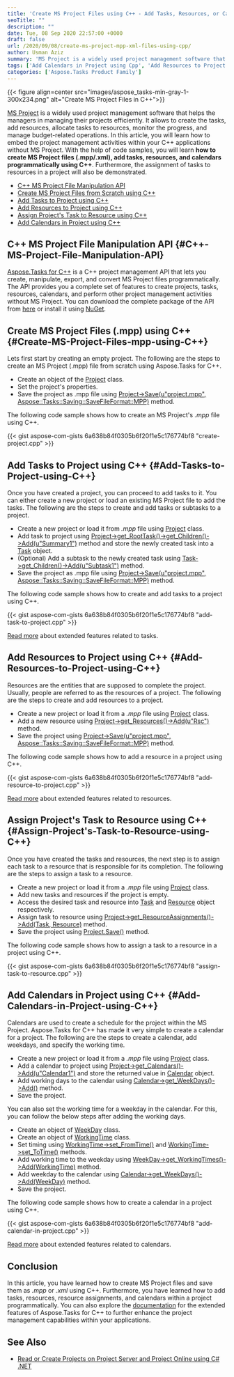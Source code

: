 ```yaml
---
title: 'Create MS Project Files using C++ - Add Tasks, Resources, or Calenders to Projects'
seoTitle: ""
description: ""
date: Tue, 08 Sep 2020 22:57:00 +0000
draft: false
url: /2020/09/08/create-ms-project-mpp-xml-files-using-cpp/
author: Usman Aziz
summary: 'MS Project is a widely used project management software that helps the managers in managing their projects efficiently. It helps to create the tasks, add resources, allocate tasks to resources, monitor the progress, and manage budget-related operations. In this article, you will learn how to embed the project management activities within your applications without MS Project. With the help of code samples, you will learn how to create MS Project files (.mpp), add tasks, resources, and calendars programmatically using C++. Furthermore, the assignment of tasks to resources in a project will also be demonstrated.'
tags: ['Add Calendars in Project using Cpp', 'Add Resources to Project using Cpp', 'Add Tasks to Project using Cpp', 'Assign Projects Task to Resource using Cpp', 'Create MS Project Files (.mpp) from Scratch using Cpp']
categories: ['Aspose.Tasks Product Family']
---
```




{{< figure align=center src="images/aspose_tasks-min-gray-1-300x234.png" alt="Create MS Project Files in C++">}}


[MS Project][1] is a widely used project management software that helps the managers in managing their projects efficiently. It allows to create the tasks, add resources, allocate tasks to resources, monitor the progress, and manage budget-related operations. In this article, you will learn how to embed the project management activities within your C++ applications without MS Project. With the help of code samples, you will learn **how to create MS Project files (.mpp/.xml), add tasks, resources, and calendars programmatically using C++**. Furthermore, the assignment of tasks to resources in a project will also be demonstrated.

*   [C++ MS Project File Manipulation API][2]
*   [Create MS Project Files from Scratch using C++][3]
*   [Add Tasks to Project using C++][4]
*   [Add Resources to Project using C++][5]
*   [Assign Project's Task to Resource using C++][6]
*   [Add Calendars in Project using C++][7]

## C++ MS Project File Manipulation API {#C++-MS-Project-File-Manipulation-API}

[Aspose.Tasks for C++][8] is a C++ project management API that lets you create, manipulate, export, and convert MS Project files programmatically. The API provides you a complete set of features to create projects, tasks, resources, calendars, and perform other project management activities without MS Project. You can download the complete package of the API from [here][9] or install it using [NuGet][10].

## Create MS Project Files (.mpp) using C++ {#Create-MS-Project-Files-mpp-using-C++}

Lets first start by creating an empty project. The following are the steps to create an MS Project (.mpp) file from scratch using Aspose.Tasks for C++.

*   Create an object of the [Project][11] class.
*   Set the project's properties.
*   Save the project as .mpp file using [Project->Save(u"project.mpp", Aspose::Tasks::Saving::SaveFileFormat::MPP)][12] method.

The following code sample shows how to create an MS Project's _.mpp_ file using C++.

{{< gist aspose-com-gists 6a638b84f0305b6f20f1e5c176774bf8 "create-project.cpp" >}}

## Add Tasks to Project using C++ {#Add-Tasks-to-Project-using-C++}

Once you have created a project, you can proceed to add tasks to it. You can either create a new project or load an existing MS Project file to add the tasks. The following are the steps to create and add tasks or subtasks to a project.

*   Create a new project or load it from _.mpp_ file using [Project][13] class.
*   Add task to project using [Project->get\_RootTask()->get\_Children()->Add(u"Summary1")][14] method and store the newly created task into a [Task][15] object.
*   (Optional) Add a subtask to the newly created task using [Task->get\_Children()->Add(u"Subtask1")][16] method.
*   Save the project as .mpp file using [Project->Save(u"project.mpp", Aspose::Tasks::Saving::SaveFileFormat::MPP)][17] method.

The following code sample shows how to create and add tasks to a project using C++.

{{< gist aspose-com-gists 6a638b84f0305b6f20f1e5c176774bf8 "add-task-to-project.cpp" >}}

[Read more][18] about extended features related to tasks.

## Add Resources to Project using C++ {#Add-Resources-to-Project-using-C++}

Resources are the entities that are supposed to complete the project. Usually, people are referred to as the resources of a project. The following are the steps to create and add resources to a project.

*   Create a new project or load it from a _.mpp_ file using [Project][19] class.
*   Add a new resource using [Project->get\_Resources()->Add(u"Rsc")][20] method.
*   Save the project using [Project->Save(u"project.mpp", Aspose::Tasks::Saving::SaveFileFormat::MPP)][21] method.

The following code sample shows how to add a resource in a project using C++.

{{< gist aspose-com-gists 6a638b84f0305b6f20f1e5c176774bf8 "add-resource-to-project.cpp" >}}

[Read more][22] about extended features related to resources.

## Assign Project's Task to Resource using C++ {#Assign-Project's-Task-to-Resource-using-C++}

Once you have created the tasks and resources, the next step is to assign each task to a resource that is responsible for its completion. The following are the steps to assign a task to a resource.

*   Create a new project or load it from a _.mpp_ file using [Project][23] class.
*   Add new tasks and resources if the project is empty.
*   Access the desired task and resource into [Task][24] and [Resource][25] object respectively.
*   Assign task to resource using [Project->get\_ResourceAssignments()->Add(Task, Resource)][26] method.
*   Save the project using [Project.Save()][27] method.

The following code sample shows how to assign a task to a resource in a project using C++.

{{< gist aspose-com-gists 6a638b84f0305b6f20f1e5c176774bf8 "assign-task-to-resource.cpp" >}}

## Add Calendars in Project using C++ {#Add-Calendars-in-Project-using-C++}

Calendars are used to create a schedule for the project within the MS Project. Aspose.Tasks for C++ has made it very simple to create a calendar for a project. The following are the steps to create a calendar, add weekdays, and specify the working time.

*   Create a new project or load it from a _.mpp_ file using [Project][28] class.
*   Add a calendar to project using [Project->get\_Calendars()->Add(u"Calendar1")][29] and store the returned value in [Calendar][30] object.
*   Add working days to the calendar using [Calendar->get\_WeekDays()->Add()][31] method.
*   Save the project.

You can also set the working time for a weekday in the calendar. For this, you can follow the below steps after adding the working days.

*   Create an object of [WeekDay][32] class.
*   Create an object of [WorkingTime][33] class.
*   Set timing using [WorkingTime->set\_FromTime()][34] and [WorkingTime->set\_ToTime()][35] methods.
*   Add working time to the weekday using [WeekDay->get\_WorkingTimes()->Add(WorkingTime)][36] method.
*   Add weekday to the calendar using [Calendar->get\_WeekDays()->Add(WeekDay)][37] method.
*   Save the project.

The following code sample shows how to create a calendar in a project using C++.

{{< gist aspose-com-gists 6a638b84f0305b6f20f1e5c176774bf8 "add-calendar-in-project.cpp" >}}

[Read more][38] about extended features related to calendars.

## Conclusion

In this article, you have learned how to create MS Project files and save them as _.mpp_ or _.xml_ using C++. Furthermore, you have learned how to add tasks, resources, resource assignments, and calendars within a project programmatically. You can also explore the [documentation][39] for the extended features of Aspose.Tasks for C++ to further enhance the project management capabilities within your applications.

## See Also

*   [Read or Create Projects on Project Server and Project Online using C# .NET][40]




[1]: https://en.wikipedia.org/wiki/Microsoft_Project
[2]: #C++-MS-Project-File-Manipulation-API
[3]: #Create-MS-Project-Files-mpp-using-C++
[4]: #Add-Tasks-to-Project-using-C++
[5]: #Add-Resources-to-Project-using-C++
[6]: #Assign-Project's-Task-to-Resource-using-C++
[7]: #Add-Calendars-in-Project-using-C++
[8]: https://products.aspose.com/tasks/cpp
[9]: https://downloads.aspose.com/tasks/cpp
[10]: http://nuget.org/packages/Aspose.tasks.cpp
[11]: https://apireference.aspose.com/tasks/cpp/class/aspose.tasks.project
[12]: https://apireference.aspose.com/tasks/cpp/class/aspose.tasks.project#aead823ff59911efa62c42622cddca7f7
[13]: https://apireference.aspose.com/tasks/cpp/class/aspose.tasks.project
[14]: https://apireference.aspose.com/tasks/cpp/class/aspose.tasks.project#ae16f6d399bf3a49cd82b9e16fcfd4a93
[15]: https://apireference.aspose.com/tasks/cpp/class/aspose.tasks.task
[16]: https://apireference.aspose.com/tasks/cpp/class/aspose.tasks.task#a6479d01d5813eb0f52d4ea9762bc2966
[17]: https://apireference.aspose.com/tasks/cpp/class/aspose.tasks.project#aead823ff59911efa62c42622cddca7f7
[18]: https://docs.aspose.com/tasks/cpp/working-with-tasks/
[19]: https://apireference.aspose.com/tasks/cpp/class/aspose.tasks.project
[20]: https://apireference.aspose.com/tasks/cpp/class/aspose.tasks.project#a03b29c892643ad4178fab4b264fa0f4c
[21]: https://apireference.aspose.com/tasks/cpp/class/aspose.tasks.project#aead823ff59911efa62c42622cddca7f7
[22]: https://docs.aspose.com/tasks/cpp/working-with-resources/
[23]: https://apireference.aspose.com/tasks/cpp/class/aspose.tasks.project
[24]: https://apireference.aspose.com/tasks/cpp/class/aspose.tasks.task
[25]: https://apireference.aspose.com/tasks/cpp/class/aspose.tasks.resource
[26]: https://apireference.aspose.com/tasks/cpp/class/aspose.tasks.project#ad07cebbf6165527307aff66d732d3b1d
[27]: https://apireference.aspose.com/tasks/cpp/class/aspose.tasks.project#aead823ff59911efa62c42622cddca7f7
[28]: https://apireference.aspose.com/tasks/cpp/class/aspose.tasks.project
[29]: https://apireference.aspose.com/tasks/cpp/class/aspose.tasks.project#abaab4524f269303da99e26360a72aa3e
[30]: https://apireference.aspose.com/tasks/cpp/class/aspose.tasks.calendar
[31]: https://apireference.aspose.com/tasks/cpp/class/aspose.tasks.calendar#a9dbe2751e96744d3723568c3169c2470
[32]: https://apireference.aspose.com/tasks/cpp/class/aspose.tasks.week_day
[33]: https://apireference.aspose.com/tasks/cpp/class/aspose.tasks.working_time
[34]: https://apireference.aspose.com/tasks/cpp/class/aspose.tasks.working_time#abaecd71a0196a26663e3d3f91b1ce541
[35]: https://apireference.aspose.com/tasks/cpp/class/aspose.tasks.working_time#ab868d8fcb7433926a49e41b67d47fb59
[36]: https://apireference.aspose.com/tasks/cpp/class/aspose.tasks.week_day#ab27036d1671291950e1c86181e19e522
[37]: https://apireference.aspose.com/tasks/cpp/class/aspose.tasks.calendar#a9dbe2751e96744d3723568c3169c2470
[38]: https://docs.aspose.com/tasks/cpp/working-with-calendars/
[39]: https://docs.aspose.com/tasks/cpp/getting-started/
[40]: https://blog.aspose.com/2020/03/20/create-read-projects-on-project-server-and-project-online-in-csharp-asp-net/





